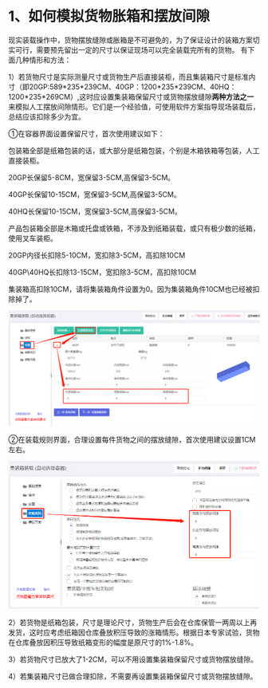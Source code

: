 # 1、如何模拟货物胀箱和摆放间隙

现实装载操作中，货物摆放缝隙或胀箱是不可避免的，为了保证设计的装箱方案切实可行，需要预先留出一定的尺寸以保证现场可以完全装载完所有的货物。 有下面几种情形和方法：

1）若货物尺寸是实际测量尺寸或货物生产后直接装柜，而且集装箱尺寸是标准内寸（即20GP:589\*235\*239CM、40GP：1200\*235\*239CM、40HQ：1200\*235\*269CM）,这时应设置集装箱保留尺寸或货物摆放缝隙**两种方法之一**来模拟人工摆放间隙情形。它们是一个经验值，可使用软件方案指导现场装载后，总结应该扣除多少为宜。

①在容器界面设置保留尺寸，首次使用建议如下：

包装箱全部是纸箱包装的话，或大部分是纸箱包装，个别是木箱铁箱等包装，人工直接装柜。

20GP长保留5-8CM，宽保留3-5CM,高保留3-5CM。

40GP长保留10-15CM，宽保留3-5CM,高保留3-5CM。

40HQ长保留10-15CM，宽保留3-5CM,高保留3-5CM。

产品包装箱全部是木箱或托盘或铁箱，不涉及到纸箱装载，或只有极少数的纸箱，使用叉车装柜。

20GP内径长扣除5-10CM，宽扣除3-5CM，高扣除10CM

40GP\40HQ长扣除13-15CM，宽扣除3-5CM，高扣除10CM

集装箱高扣除10CM，请将集装箱角件设置为0。因为集装箱角件10CM也已经被扣除掉了。

![](../.gitbook/assets/58.png)

②在装载规则界面，合理设置每件货物之间的摆放缝隙，首次使用建议设置1CM左右。

![](../.gitbook/assets/59.png)

2）若货物是纸箱包装，尺寸是理论尺寸，货物生产后会在仓库保管一两周以上再发货，这时应考虑纸箱因仓库叠放积压导致的涨箱情形。根据日本专家试验，货物在仓库叠放因积压导致纸箱变形的幅度是原尺寸的1%-1.8%。

3）若货物尺寸已放大了1-2CM，可以不用设置集装箱保留尺寸或货物摆放缝隙。

4）若集装箱尺寸已做合理扣除，不需要再设置集装箱保留尺寸或货物摆放缝隙。


